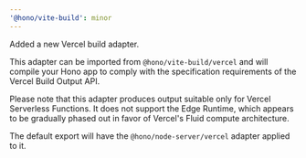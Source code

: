 ```yaml
---
'@hono/vite-build': minor
---
```


Added a new Vercel build adapter.

This adapter can be imported from `@hono/vite-build/vercel` and will compile
your Hono app to comply with the specification requirements of the Vercel Build Output API.

Please note that this adapter produces output suitable only for Vercel Serverless Functions.
It does not support the Edge Runtime, which appears to be gradually phased out in favor of Vercel's Fluid compute architecture.

The default export will have the `@hono/node-server/vercel` adapter applied to it.
